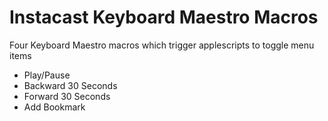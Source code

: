 # Instacast Keyboard Maestro Macros

Four Keyboard Maestro macros which trigger applescripts to toggle menu items

* Play/Pause
* Backward 30 Seconds
* Forward 30 Seconds
* Add Bookmark